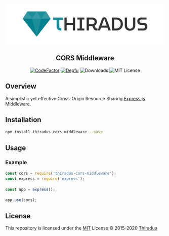 <div align="center">

[![Thiradus Dark Banner](https://raw.githubusercontent.com/Thiradus/Branding/master/Graphics/Banner/Banner-Dark.png)](https://thiradus.com/)

<h2>CORS Middleware</h2>

[![CodeFactor](https://www.codefactor.io/repository/github/thiradus/cors-middleware/badge)](https://www.codefactor.io/repository/github/thiradus/cors-middleware) [![Depfu](https://badges.depfu.com/badges/20285344da99d629b259c64b9591d1cd/overview.svg)](https://depfu.com/github/Thiradus/cors-middleware?project_id=11307) ![Downloads](https://img.shields.io/npm/dt/thiradus-cors-middleware?style=flat) ![MIT License](https://img.shields.io/github/license/Thiradus/cors-middleware?style=flat) 

</div>

## Overview

A simplistic yet effective Cross-Origin Resource Sharing [Express.js](https://expressjs.com/) Middleware.

## Installation

```Bash
npm install thiradus-cors-middleware --save
```

## Usage

### Example

```JavaScript
const cors = require('thiradus-cors-middleware');
const express = require('express');

const app = express();

app.use(cors);
```

## License

This repository is licensed under the [MIT](./LICENSE.md) License &copy; 2015-2020 [Thiradus](https://github.com/Thiradus/)
